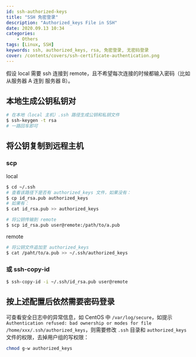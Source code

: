 ```yaml
---
id: ssh-authorized-keys
title: "SSH 免密登录"
description: "Authorized_keys File in SSH"
date: 2020.09.13 10:34
categories:
    - Others
tags: [Linux, SSH]
keywords: ssh, authorized_keys, rsa, 免密登录, 无密码登录
cover: /contents/covers/ssh-certificate-authentication.png
---
```


假设 local 需要 ssh 连接到 remote，且不希望每次连接的时候都输入密码（比如从服务器 A 连到 服务器 B）。

## 本地生成公钥私钥对

```bash
# 在本地（local 主机）.ssh 路径生成公钥和私钥文件
$ ssh-keygen -t rsa
# 一路回车即可
```


## 将公钥复制到远程主机

### scp

local

```bash
$ cd ~/.ssh
# 查看该路径下是否有 authorized_keys 文件，如果没有：
$ cp id_rsa.pub authorized_keys
# 如果有：
$ cat id_rsa.pub >> authorized_keys

# 将公钥传输到 remote
$ scp id_rsa.pub user@remote:/path/to/a.pub
```

remote

```bash
# 将公钥文件追加至 authorized_keys
$ cat /paht/to/a.pub >> ~/.ssh/authorized_keys
```

### 或 ssh-copy-id

```bash
$ ssh-copy-id -i ~/.ssh/id_rsa.pub user@remote
```

## 按上述配置后依然需要密码登录

可查看安全日志中的异常信息，如 CentOS 中 `/var/log/secure`，如提示 `Authentication refused: bad ownership or modes for file /home/xxx/.ssh/authorized_keys`，则需要修改 `.ssh` 目录和 `authorized_keys` 文件的权限，去掉用户组的写权限：

```bash
chmod g-w authorized_keys
```